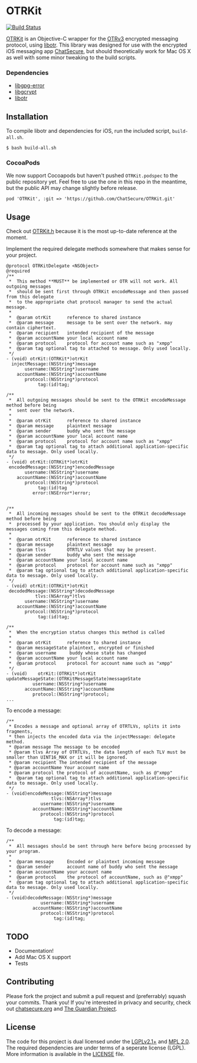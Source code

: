 # OTRKit
[![Build Status](https://travis-ci.org/ChatSecure/OTRKit.svg?branch=master)](https://travis-ci.org/ChatSecure/OTRKit)

[OTRKit](https://github.com/ChatSecure/OTRKit) is an Objective-C wrapper for the [OTRv3](http://en.wikipedia.org/wiki/Off-the-Record_Messaging) encrypted messaging protocol, using [libotr](https://otr.cypherpunks.ca). This library was designed for use with the encrypted iOS messaging app [ChatSecure](https://github.com/chrisballinger/ChatSecure-iOS), but should theoretically work for Mac OS X as well with some minor tweaking to the build scripts.

### Dependencies

* [libgpg-error](https://www.gnupg.org/(de)/related_software/libgpg-error/index.html)
* [libgcrypt](http://www.gnu.org/software/libgcrypt/)
* [libotr](https://otr.cypherpunks.ca)

## Installation

To compile libotr and dependencies for iOS, run the included script, `build-all.sh`.

    $ bash build-all.sh

### CocoaPods

We now support Cocoapods but haven't pushed `OTRKit.podspec` to the public repository yet. Feel free to use the one in this repo in the meantime, but the public API may change slightly before release.

    pod 'OTRKit', :git => 'https://github.com/ChatSecure/OTRKit.git'

## Usage

Check out [OTRKit.h](https://github.com/ChatSecure/OTRKit/blob/master/OTRKit/OTRKit.h) because it is the most up-to-date reference at the moment.

Implement the required delegate methods somewhere that makes sense for your project.

```obj-c
@protocol OTRKitDelegate <NSObject>
@required
/**
 *  This method **MUST** be implemented or OTR will not work. All outgoing messages
 *  should be sent first through OTRKit encodeMessage and then passed from this delegate
 *  to the appropriate chat protocol manager to send the actual message.
 *
 *  @param otrKit      reference to shared instance
 *  @param message     message to be sent over the network. may contain ciphertext.
 *  @param recipient   intended recipient of the message
 *  @param accountName your local account name
 *  @param protocol    protocol for account name such as "xmpp"
 *  @param tag optional tag to attached to message. Only used locally.
 */
- (void) otrKit:(OTRKit*)otrKit
  injectMessage:(NSString*)message
       username:(NSString*)username
    accountName:(NSString*)accountName
       protocol:(NSString*)protocol
            tag:(id)tag;

/**
 *  All outgoing messages should be sent to the OTRKit encodeMessage method before being
 *  sent over the network.
 *
 *  @param otrKit      reference to shared instance
 *  @param message     plaintext message
 *  @param sender      buddy who sent the message
 *  @param accountName your local account name
 *  @param protocol    protocol for account name such as "xmpp"
 *  @param tag optional tag to attach additional application-specific data to message. Only used locally.
 */
- (void) otrKit:(OTRKit*)otrKit
 encodedMessage:(NSString*)encodedMessage
       username:(NSString*)username
    accountName:(NSString*)accountName
       protocol:(NSString*)protocol
            tag:(id)tag
          error:(NSError*)error;


/**
 *  All incoming messages should be sent to the OTRKit decodeMessage method before being
 *  processed by your application. You should only display the messages coming from this delegate method.
 *
 *  @param otrKit      reference to shared instance
 *  @param message     plaintext message
 *  @param tlvs        OTRTLV values that may be present.
 *  @param sender      buddy who sent the message
 *  @param accountName your local account name
 *  @param protocol    protocol for account name such as "xmpp"
 *  @param tag optional tag to attach additional application-specific data to message. Only used locally.
 */
- (void) otrKit:(OTRKit*)otrKit
 decodedMessage:(NSString*)decodedMessage
           tlvs:(NSArray*)tlvs
       username:(NSString*)username
    accountName:(NSString*)accountName
       protocol:(NSString*)protocol
            tag:(id)tag;

/**
 *  When the encryption status changes this method is called
 *
 *  @param otrKit      reference to shared instance
 *  @param messageState plaintext, encrypted or finished
 *  @param username     buddy whose state has changed
 *  @param accountName your local account name
 *  @param protocol    protocol for account name such as "xmpp"
 */
- (void)    otrKit:(OTRKit*)otrKit
updateMessageState:(OTRKitMessageState)messageState
          username:(NSString*)username
       accountName:(NSString*)accountName
          protocol:(NSString*)protocol;
...
```

To encode a message:

```obj-c
/**
 * Encodes a message and optional array of OTRTLVs, splits it into fragments,
 * then injects the encoded data via the injectMessage: delegate method.
 * @param message The message to be encoded
 * @param tlvs Array of OTRTLVs, the data length of each TLV must be smaller than UINT16_MAX or it will be ignored.
 * @param recipient The intended recipient of the message
 * @param accountName Your account name
 * @param protocol the protocol of accountName, such as @"xmpp"
 *  @param tag optional tag to attach additional application-specific data to message. Only used locally.
 */
- (void)encodeMessage:(NSString*)message
                 tlvs:(NSArray*)tlvs
             username:(NSString*)username
          accountName:(NSString*)accountName
             protocol:(NSString*)protocol
                  tag:(id)tag;
```

To decode a message:

```obj-c
/**
 *  All messages should be sent through here before being processed by your program.
 *
 *  @param message     Encoded or plaintext incoming message
 *  @param sender      account name of buddy who sent the message
 *  @param accountName your account name
 *  @param protocol    the protocol of accountName, such as @"xmpp"
 *  @param tag optional tag to attach additional application-specific data to message. Only used locally.
 */
- (void)decodeMessage:(NSString*)message
             username:(NSString*)username
          accountName:(NSString*)accountName
             protocol:(NSString*)protocol
                  tag:(id)tag;
```

## TODO

* Documentation!
* Add Mac OS X support
* Tests

## Contributing

Please fork the project and submit a pull request and (preferrably) squash your commits. Thank you! If you're interested in privacy and security, check out [chatsecure.org](https://chatsecure.org) and [The Guardian Project](https://guardianproject.info).


## License

The code for this project is dual licensed under the [LGPLv2.1+](https://www.gnu.org/licenses/old-licenses/lgpl-2.1.txt) and [MPL 2.0](http://www.mozilla.org/MPL/2.0/). The required dependencies are under terms of a seperate license (LGPL). More information is available in the [LICENSE](https://github.com/ChatSecure/OTRKit/blob/master/LICENSE) file.